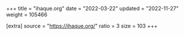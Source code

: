 +++
title = "ihaque.org"
date = "2022-03-22"
updated = "2022-11-27"
weight = 105466

[extra]
source = "https://ihaque.org/"
ratio = 3
size = 103
+++
